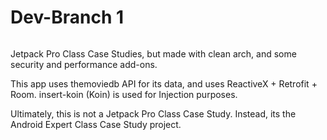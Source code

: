 # Dev-Branch 1
[![<VStev>](https://circleci.com/gh/VStev/casestudy-jetpack/tree/development-branch-1.svg?style=svg)](https://circleci.com/gh/VStev/?branch=development-branch-1)
  
Jetpack Pro Class Case Studies, but made with clean arch, and some security and performance add-ons.

This app uses themoviedb API for its data, and uses ReactiveX + Retrofit + Room. insert-koin (Koin) is used for Injection purposes.

Ultimately, this is not a Jetpack Pro Class Case Study. Instead, its the Android Expert Class Case Study project.
